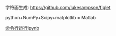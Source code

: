 字符画生成: https://github.com/lukesampson/figlet

python+NumPy+Scipy+matplotlib = Matlab

[命令行运行ipynb](https://stackoverflow.com/questions/35545402/how-to-run-an-ipynb-jupyter-notebook-from-terminal)











































































































